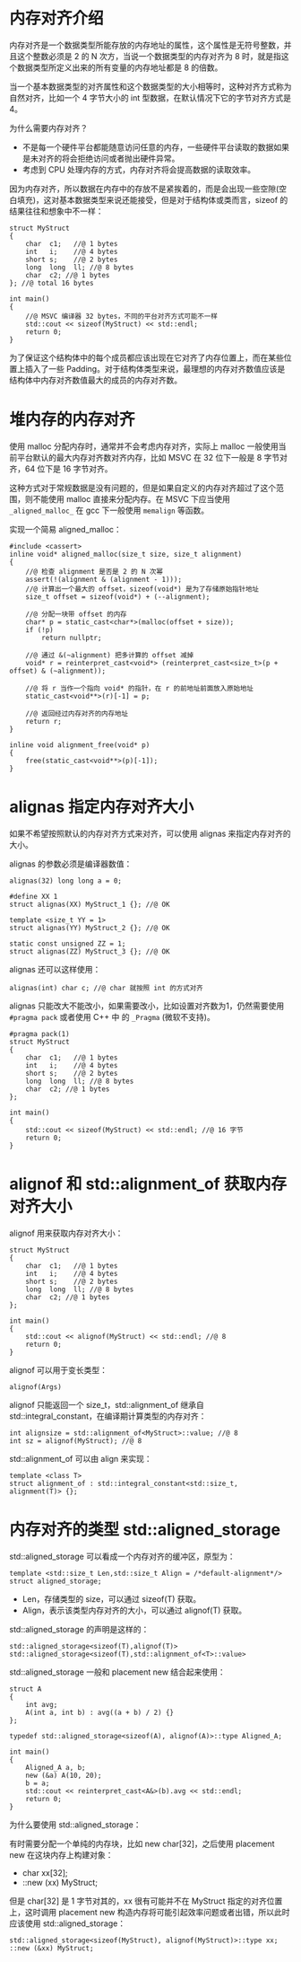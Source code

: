 # 内存对齐介绍

内存对齐是一个数据类型所能存放的内存地址的属性，这个属性是无符号整数，并且这个整数必须是 2 的 N 次方，当说一个数据类型的内存对齐为 8 时，就是指这个数据类型所定义出来的所有变量的内存地址都是 8 的倍数。

当一个基本数据类型的对齐属性和这个数据类型的大小相等时，这种对齐方式称为自然对齐，比如一个 4 字节大小的 int 型数据，在默认情况下它的字节对齐方式是 4。

为什么需要内存对齐？

- 不是每一个硬件平台都能随意访问任意的内存，一些硬件平台读取的数据如果是未对齐的将会拒绝访问或者抛出硬件异常。
- 考虑到 CPU 处理内存的方式，内存对齐将会提高数据的读取效率。

因为内存对齐，所以数据在内存中的存放不是紧挨着的，而是会出现一些空隙(空白填充)，这对基本数据类型来说还能接受，但是对于结构体或类而言，sizeof 的结果往往和想象中不一样：

```
struct MyStruct
{
	char  c1;	//@ 1 bytes
	int   i;	//@ 4 bytes
	short s;	//@ 2 bytes
	long  long  ll; //@ 8 bytes
	char  c2; //@ 1 bytes
}; //@ total 16 bytes

int main()
{
	//@ MSVC 编译器 32 bytes，不同的平台对齐方式可能不一样  
	std::cout << sizeof(MyStruct) << std::endl; 	
	return 0;
}
```

为了保证这个结构体中的每个成员都应该出现在它对齐了内存位置上，而在某些位置上插入了一些 Padding。对于结构体类型来说，最理想的内存对齐数值应该是结构体中内存对齐数值最大的成员的内存对齐数。

# 堆内存的内存对齐

使用 malloc 分配内存时，通常并不会考虑内存对齐，实际上 malloc 一般使用当前平台默认的最大内存对齐数对齐内存，比如  MSVC 在 32 位下一般是 8 字节对齐，64 位下是 16 字节对齐。

这种方式对于常规数据是没有问题的，但是如果自定义的内存对齐超过了这个范围，则不能使用 malloc 直接来分配内存。在 MSVC 下应当使用 `_aligned_malloc_` 在 gcc 下一般使用 `memalign` 等函数。

实现一个简易 aligned_malloc：

```
#include <cassert>
inline void* aligned_malloc(size_t size, size_t alignment)
{	
	//@ 检查 alignment 是否是 2 的 N 次幂
	assert(!(alignment & (alignment - 1)));
	//@ 计算出一个最大的 offset，sizeof(void*) 是为了存储原始指针地址
	size_t offset = sizeof(void*) + (--alignment);

	//@ 分配一块带 offset 的内存
	char* p = static_cast<char*>(malloc(offset + size));
	if (!p)
		return nullptr;
	
	//@ 通过 &(~alignment) 把多计算的 offset 减掉
	void* r = reinterpret_cast<void*> (reinterpret_cast<size_t>(p + offset) & (~alignment));

	//@ 将 r 当作一个指向 void* 的指针，在 r 的前地址前面放入原始地址
	static_cast<void**>(r)[-1] = p;

	//@ 返回经过内存对齐的内存地址
	return r;
}

inline void alignment_free(void* p)
{
	free(static_cast<void**>(p)[-1]);
}
```

# alignas 指定内存对齐大小

如果不希望按照默认的内存对齐方式来对齐，可以使用 alignas 来指定内存对齐的大小。

alignas  的参数必须是编译器数值：

```
alignas(32) long long a = 0;

#define XX 1
struct alignas(XX) MyStruct_1 {}; //@ OK

template <size_t YY = 1>
struct alignas(YY) MyStruct_2 {}; //@ OK

static const unsigned ZZ = 1;
struct alignas(ZZ) MyStruct_3 {}; //@ OK
```

alignas  还可以这样使用：

```
alignas(int) char c; //@ char 就按照 int 的方式对齐
```

alignas 只能改大不能改小，如果需要改小，比如设置对齐数为1，仍然需要使用 `#pragma pack` 或者使用 C++ 中 的 `_Pragma` (微软不支持)。

```
#pragma pack(1)
struct MyStruct
{
	char  c1;	//@ 1 bytes
	int   i;	//@ 4 bytes
	short s;	//@ 2 bytes
	long  long  ll; //@ 8 bytes
	char  c2; //@ 1 bytes
};

int main()
{
	std::cout << sizeof(MyStruct) << std::endl; //@ 16 字节
	return 0;
}
```

# alignof 和 std::alignment_of  获取内存对齐大小

alignof  用来获取内存对齐大小：

```
struct MyStruct
{
	char  c1;	//@ 1 bytes
	int   i;	//@ 4 bytes
	short s;	//@ 2 bytes
	long  long  ll; //@ 8 bytes
	char  c2; //@ 1 bytes
};

int main()
{
	std::cout << alignof(MyStruct) << std::endl; //@ 8
	return 0;
}
```

alignof  可以用于变长类型：

```
alignof(Args)
```

alignof  只能返回一个 size_t，std::alignment_of  继承自 std::integral_constant，在编译期计算类型的内存对齐：

```
int alignsize = std::alignment_of<MyStruct>::value; //@ 8
int sz = alignof(MyStruct); //@ 8
```

std::alignment_of 可以由 align 来实现：

```
template <class T>
struct alignment_of : std::integral_constant<std::size_t, alignment(T)> {};
```

# 内存对齐的类型 std::aligned_storage

std::aligned_storage 可以看成一个内存对齐的缓冲区，原型为：

```
template <std::size_t Len,std::size_t Align = /*default-alignment*/>
struct aligned_storage;
```

- Len，存储类型的 size，可以通过 sizeof(T) 获取。
- Align，表示该类型内存对齐的大小，可以通过 alignof(T) 获取。

std::aligned_storage 的声明是这样的：

```
std::aligned_storage<sizeof(T),alignof(T)>
std::aligned_storage<sizeof(T),std::alignment_of<T>::value>
```

std::aligned_storage 一般和 placement new 结合起来使用：

```
struct A
{
	int avg;
	A(int a, int b) : avg((a + b) / 2) {}
};

typedef std::aligned_storage<sizeof(A), alignof(A)>::type Aligned_A;

int main()
{
	Aligned_A a, b;
	new (&a) A(10, 20);
	b = a;
	std::cout << reinterpret_cast<A&>(b).avg << std::endl;
	return 0;
}
```

为什么要使用 std::aligned_storage：

有时需要分配一个单纯的内存块，比如 new char[32]，之后使用 placement new 在这块内存上构建对象：

- char xx[32];
- ::new (xx) MyStruct;

但是 char[32] 是 1 字节对其的，xx 很有可能并不在 MyStruct 指定的对齐位置上，这时调用 placement new 构造内存将可能引起效率问题或者出错，所以此时应该使用 std::aligned_storage：

```
std::aligned_storage<sizeof(MyStruct), alignof(MyStruct)>::type xx;
::new (&xx) MyStruct;
```











